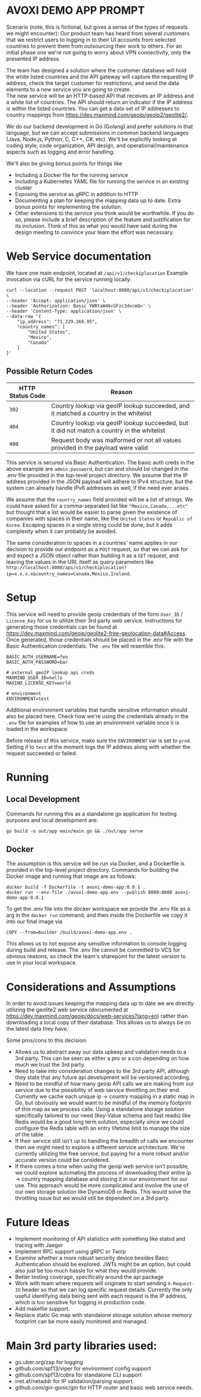 # AVOXI DEMO APP PROMPT

Scenario (note, this is fictional, but gives a sense of the types of requests we might encounter):
Our product team has heard from several customers that we restrict users to logging in to their UI accounts from selected countries to prevent them from outsourcing their work to others.  For an initial phase one we're not going to worry about VPN connectivity, only the presented IP address.

The team has designed a solution where the customer database will hold the white listed countries and the API gateway will capture the requesting IP address, check the target customer for restrictions, and send the data elements to a new service you are going to create.  
The new service will be an HTTP-based API that receives an IP address and a white list of countries.  The API should return an indicator if the IP address is within the listed countries.  You can get a data set of IP addresses to country mappings from https://dev.maxmind.com/geoip/geoip2/geolite2/.

We do our backend development in Go (Golang) and prefer solutions in that language, but we can accept submissions in common backend languages (Java, Node.js, Python, C, C++, C#, etc).  We'll be explicitly looking at coding style, code organization, API design, and operational/maintenance aspects such as logging and error handling.

We'll also be giving bonus points for things like
- Including a Docker file for the running service
- Including a Kubernetes YAML file for running the service in an existing cluster
- Exposing the service as gRPC in addition to HTTP
- Documenting a plan for keeping the mapping data up to date.  Extra bonus points for implementing the solution.
- Other extensions to the service you think would be worthwhile.  If you do so, please include a brief description of the feature and justification for its inclusion.  Think of this as what you would have said during the design meeting to convince your team the effort was necessary.

# Web Service documentation
We have one main endpoint, located at `/api/v1/checkiplocation`
Example invocation via cURL for the service running locally:
```
curl --location --request POST 'localhost:8080/api/v1/checkiplocation' \
--header 'Accept: application/json' \
--header 'Authorization: Basic YWRtaW46cGFzc3dvcmQ=' \
--header 'Content-Type: application/json' \
--data-raw '{
    "ip_address": "71.229.168.95",
    "country_names": [
        "United States",
        "Mexico",
        "Canada"
    ]
}'
```
## Possible Return Codes
| HTTP Status Code  | Reason |
| ------------- | ------------- |
| `302` | Country lookup via geoIP lookup succeeded, and it matched a country in the whitelist  |
| `404`  | Country lookup via geoIP lookup succeeded, but it did not match a country in the whitelist  |
| `400`  | Request body was malformed or not all values provided in the payload were valid  |

This service is secured via Basic Authentication. The basic auth creds in the above example are `admin:password`, but can and should be changed in the .env file provided in the top-level project directory.
We assume that the IP address provided in the JSON payload will adhere to IPv4 structure, but the system can already handle IPv6 addresses as well, if the need ever arises.

We assume that the `country_names` field provided will be a list of strings. We could have asked for a comma-separated list like `"Mexico,Canada,...etc"` but thought that a list would be easier to parse given the existence of companies with spaces in their name, like the `United States` or `Republic of Korea`. Escaping spaces in a single string could be done, but it adds complexity when it can probably be avoided.

The same consideration to spaces in a countries' name applies in our decision to provide our endpoint as a `POST` request, so that we can ask for and expect a JSON object rather than building it as a `GET` request, and leaving the values in the URL itself as query parameters like `http://localhost:8080/api/v1/checkiplocation?ip=x.x.x.x&country_names=Canada,Mexico,Ireland`.

# Setup
This service will need to provide geoip credentials of the form `User_ID` / `License_Key` for us to utilize their 3rd party web service. Instructions for generating those credentials can be found at https://dev.maxmind.com/geoip/geolite2-free-geolocation-data#Access. Once generated, those credentials should be placed in the .env file with the Basic Authentication credentials. The `.env` file will resemble this:
```# basic auth creds
BASIC_AUTH_USERNAME=foo
BASIC_AUTH_PASSWORD=bar

# external geoIP lookup api creds
MAXMIND_USER_ID=hello
MAXIND_LICENSE_KEY=world

# environment
ENVIRONMENT=test
```
Additional environment variables that handle sensitive information should also be placed here. Check how we're using the credentials already in the `.env` file for examples of how to use an environment variable once it is loaded in the workspace.

Before release of this service, make sure the `ENVIRONMENT` var is set to `prod`. Setting it to `test` at the moment logs the IP address along with whether the request succeeded or failed.

# Running
## Local Development
Commands for running this as a standalone go application for testing purposes and local development are:
```
go build -o out/app main/main.go && ./out/app serve
```

## Docker
The assumption is this service will be run via Docker, and a Dockerfile is provided in the top-level project directory. Commands for building the Docker image and running that image are as follows:
```
docker build -f Dockerfile -t avoxi-demo-app:0.0.1 .
docker run --env-file ./avoxi-demo-app.env --publish 8080:8080 avoxi-demo-app:0.0.1
```
To get the .env file into the docker workspace we provide the .env file as a arg in the `docker run` command, and then inside the Dockerfile we copy it into our final image via 
```
COPY --from=builder /build/avoxi-demo-app.env .
```
This allows us to not expose any sensitive information to console logging during build and release. The .env file cannot be committed to VCS for obvious reasons, so check the team's sharepoint for the latest version to use in your local workspace.

# Considerations and Assumptions
In order to avoid issues keeping the mapping data up to date we are directly utilizing the geolite2 web service (documented at https://dev.maxmind.com/geoip/docs/web-services?lang=en) rather than downloading a local copy of their database. This allows us to always be on the latest data they have.

Some pros/cons to this decision:
- Allows us to abstract away our data upkeep and validation needs to a 3rd party. This can be seen as either a pro or a con depending on how much we trust the 3rd party.
- Need to take into consideration changes to the 3rd party API, although they state that any future api development will be versioned according.
- Need to be mindful of how many geoip API calls we are making from our service due to the possibility of web service throttling on their end. Currently we cache each unique ip -> country mapping in a static map in Go, but obviously we would want to be mindful of the memory footprint of this map as we process calls. Using a standalone storage solution specifically tailored to our need (Key-Value schema and fast reads) like Redis would be a good long term solution, especially since we could configure the Redis table with an entry lifetime limit to manage the size of the table.
- If their service still isn't up to handling the breadth of calls we encounter then we might need to explore a different service architecture. We're currently utilizing the free service, but paying for a more robust and/or accurate version could be considered.
- If there comes a time when using the geoip web service isn't possible, we could explore automating the process of downloading their entire ip -> country mapping database and storing it in our environment for our use. This approach would be more complicated and involve the use of our own storage solution like DynamoDB or Redis. This would solve the throttling issue but we would still be dependent on a 3rd party.

# Future Ideas
- Implement monitoring of API statistics with something like statsd and tracing with Jaeger
- Implement RPC support using gRPC or Twirp
- Examine whether a more robust security device besides Basic Authentication should be explored. JWTs might be an option, but could also just be too much hassle for what they would provide.
- Better testing coverage, specifically around the api package
- Work with team where requests will originate to start sending `X-Request-ID` header so that we can log specific request details. Currently the only useful identifying data being sent with each request is the IP address, which is too sensitive for logging in production code.
- Add makefile support.
- Replace static Go map with standalone storage solution whose memory footprint can be more easily monitored and managed.

# Main 3rd party libraries used:
- go.uber.org/zap for logging
- github.com/spf13/viper for environment config support
- github.com/spf13/cobra for standalone CLI support
- inet.af/netaddr for IP validation/parsing support
- github.com/gin-gonic/gin for HTTP router and basic web service needs.
